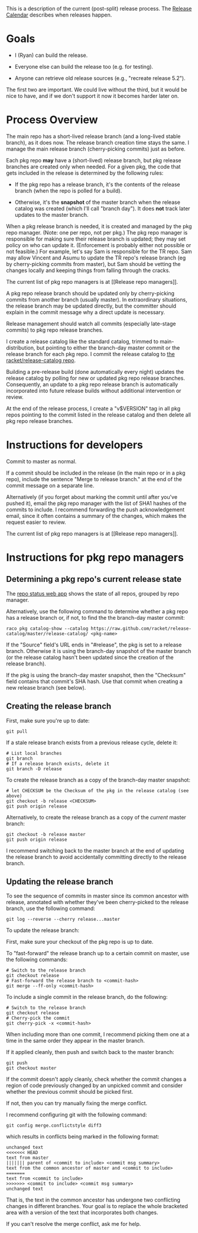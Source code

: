 This is a description of the current (post-split) release process. The [Release Calendar](https://github.com/plt/racket/wiki/Release-Calendar) describes when releases happen.

# Goals

 - I (Ryan) can build the release.

 - Everyone else can build the release too (e.g. for testing).

 - Anyone can retrieve old release sources (e.g., "recreate release 5.2").

The first two are important. We could live without the third, but it
would be nice to have, and if we don't support it now it becomes
harder later on.


# Process Overview

The main repo has a short-lived release branch (and a long-lived
stable branch), as it does now. The release branch creation time stays
the same. I manage the main release branch (cherry-picking commits)
just as before.

Each pkg repo **may** have a (short-lived) release branch, but pkg
release branches are created only when needed. For a given pkg, the
code that gets included in the release is determined by the following
rules:

- If the pkg repo has a release branch, it's the contents of the
  release branch (when the repo is polled for a build).

- Otherwise, it's the **snapshot** of the master branch when the
  release catalog was created (which I'll call "branch day"). It does
  **not** track later updates to the master branch.

When a pkg release branch is needed, it is created and managed by the
pkg repo manager. (Note: one per repo, not per pkg.) The pkg repo
manager is responsible for making sure their release branch is
updated; they may set policy on who can update it. (Enforcement is
probably either not possible or not feasible.) For example, let's say
Sam is responsible for the TR repo. Sam may allow Vincent and Asumu to
update the TR repo's release branch (eg by cherry-picking commits from
master), but Sam should be vetting the changes locally and keeping
things from falling through the cracks.

The current list of pkg repo managers is at [[Release repo managers]].

A pkg repo release branch should be updated only by cherry-picking
commits from another branch (usually master). 
In extraordinary situations, the release branch may be updated
directly, but the committer should explain in the commit message why a
direct update is necessary.

Release management should watch all commits (especially late-stage
commits) to pkg repo release branches.

I create a release catalog like the standard catalog, trimmed to
main-distribution, but pointing to either the branch-day master commit
or the release branch for each pkg repo. I commit the release catalog
to [the racket/release-catalog
repo](https://github.com/racket/release-catalog).

Building a pre-release build (done automatically every night)
updates the release catalog by polling for new or
updated pkg repo release branches. Consequently, an update to a pkg
repo release branch is automatically incorporated into future release
builds without additional intervention or review.

At the end of the release process, I create a "v$VERSION" tag in all
pkg repos pointing to the commit listed in the release catalog and then
delete all pkg repo release branches.


# Instructions for developers

Commit to master as normal.

If a commit should be included in the release (in the main repo or in
a pkg repo), include the sentence "Merge to release branch." at the
end of the commit message on a separate line.

Alternatively (if you forget about marking the commit until after
you've pushed it), email the pkg repo manager with the list of SHA1
hashes of the commits to include. I recommend forwarding the push
acknowledgement email, since it often contains a summary of the
changes, which makes the request easier to review.

The current list of pkg repo managers is at [[Release repo managers]].


# Instructions for pkg repo managers

## Determining a pkg repo's current release state

The [repo status web app](http://pre-release.racket-lang.org/status/)
shows the state of all repos, grouped by repo manager.

Alternatively, use the following command to determine whether a pkg repo has a
release branch or, if not, to find the the branch-day master commit:

    raco pkg catalog-show --catalog https://raw.github.com/racket/release-catalog/master/release-catalog/ <pkg-name>

If the "Source" field's URL ends in "#release", the pkg is set to a
release branch. Otherwise it is using the branch-day snapshot of the
master branch (or the release catalog hasn't been updated since the
creation of the release branch).

If the pkg is using the branch-day master snapshot, then the
"Checksum" field contains that commit's SHA hash. Use that commit when
creating a new release branch (see below).

## Creating the release branch

First, make sure you're up to date:

    git pull

If a stale release branch exists from a previous release cycle, delete
it:

    # List local branches
    git branch
    # If a release branch exists, delete it
    git branch -D release

To create the release branch as a copy of the branch-day master
snapshot:

    # let CHECKSUM be the Checksum of the pkg in the release catalog (see above)
    git checkout -b release <CHECKSUM>
    git push origin release

Alternatively, to create the release branch as a copy of the *current*
master branch:

    git checkout -b release master
    git push origin release

I recommend switching back to the master branch at the end of updating
the release branch to avoid accidentally committing directly to the
release branch.

## Updating the release branch

To see the sequence of commits in master since its common ancestor
with release, annotated with whether they've been cherry-picked to the
release branch, use the following command:

    git log --reverse --cherry release...master

To update the release branch:

First, make sure your checkout of the pkg repo is up to date.

To "fast-forward" the release branch up to a certain commit on master,
use the following commands:

    # Switch to the release branch
    git checkout release
    # Fast-forward the release branch to <commit-hash>
    git merge --ff-only <commit-hash>

To include a single commit in the release branch, do the following:

    # Switch to the release branch
    git checkout release
    # Cherry-pick the commit
    git cherry-pick -x <commit-hash>

When including more than one commit, I recommend picking them one at a
time in the same order they appear in the master branch.

If it applied cleanly, then push and switch back to the master branch:

    git push
    git checkout master

If the commit doesn't apply cleanly, check whether the commit
changes a region of code previously changed by an unpicked commit
and consider whether the previous commit should be picked first.

If not, then you can try manually fixing the merge conflict.

I recommend configuring git with the following command:

    git config merge.conflictstyle diff3

which results in conflicts being marked in the following format:

    unchanged text
    <<<<<<< HEAD
    text from master
    ||||||| parent of <commit to include> <commit msg summary>
    text from the common ancestor of master and <commit to include>
    =======
    text from <commit to include>
    >>>>>>> <commit to include> <commit msg summary>
    unchanged text

That is, the text in the common ancestor has undergone two conflicting
changes in different branches. Your goal is to replace the whole
bracketed area with a version of the text that incorporates both
changes.

If you can't resolve the merge conflict, ask me for help.
